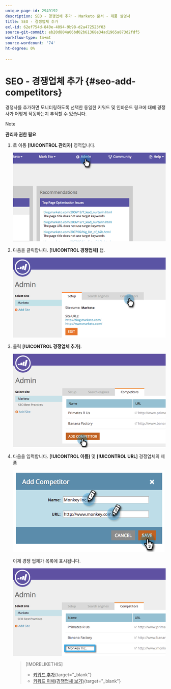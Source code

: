 ```yaml
---
unique-page-id: 2949192
description: SEO - 경쟁업체 추가 - Marketo 문서 - 제품 설명서
title: SEO - 경쟁업체 추가
exl-id: 62ef754d-840e-4094-9b98-d2a472523f03
source-git-commit: eb20d804a06bd02b61368e34ad1965a873d2fdf5
workflow-type: tm+mt
source-wordcount: '74'
ht-degree: 0%

---
```


# SEO - 경쟁업체 추가 {#seo-add-competitors}

경쟁사를 추가하면 모니터링하도록 선택한 동일한 키워드 및 인바운드 링크에 대해 경쟁사가 어떻게 작동하는지 추적할 수 있습니다.

>[!NOTE]
>
>**관리자 권한 필요**

1. 로 이동 **[!UICONTROL 관리자]** 영역입니다.

   ![](assets/image2014-9-17-21-3a12-3a15.png)

1. 다음을 클릭합니다. **[!UICONTROL 경쟁업체]** 탭.

   ![](assets/image2014-9-17-21-3a12-3a31.png)

1. 클릭 **[!UICONTROL 경쟁업체 추가]**.

   ![](assets/image2014-9-17-21-3a12-3a38.png)

1. 다음을 입력합니다. **[!UICONTROL 이름]** 및 **[!UICONTROL URL]** 경쟁업체의 제품

   ![](assets/image2014-9-17-21-3a13-3a5.png)

   이제 경쟁 업체가 목록에 표시됩니다.

   ![](assets/image2014-9-17-21-3a13-3a14.png)

   >[!MORELIKETHIS]
   >
   >* [키워드 추가](/help/marketo/product-docs/additional-apps/seo/keywords/seo-add-keywords.md){target="_blank"}
   >* [키워드 이해(경쟁업체 보기)](/help/marketo/product-docs/additional-apps/seo/keywords/seo-understanding-keywords.md){target="_blank"}

